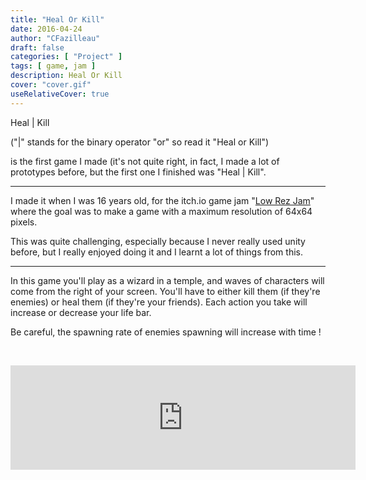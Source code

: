 ```yaml
---
title: "Heal Or Kill"
date: 2016-04-24
author: "CFazilleau"
draft: false
categories: [ "Project" ]
tags: [ game, jam ]
description: Heal Or Kill
cover: "cover.gif"
useRelativeCover: true
---
```


Heal | Kill

("|" stands for the binary operator "or" so read it "Heal or Kill")

is the first game I made (it's not quite right, in fact, I made a lot of prototypes before, but the first one I finished was "Heal | Kill".

-------------

I made it when I was 16 years old, for the itch.io game jam "[Low Rez Jam](https://itch.io/jam/lowrezjam2016)" where the goal was to make a game with a maximum resolution of 64x64 pixels. 

This was quite challenging, especially because I never really used unity before, but I really enjoyed doing it and I learnt a lot of things from this.

-------------

In this game you'll play as a wizard in a temple, and waves of characters will come from the right of your screen. 
You'll have to either kill them (if they're enemies) or heal them (if they're your friends).
Each action you take will increase or decrease your life bar.

Be careful, the spawning rate of enemies spawning will increase with time !

<br/><div align="center"><iframe src="https://itch.io/embed/62027" height="167" width="552" frameborder="0"></iframe></div>